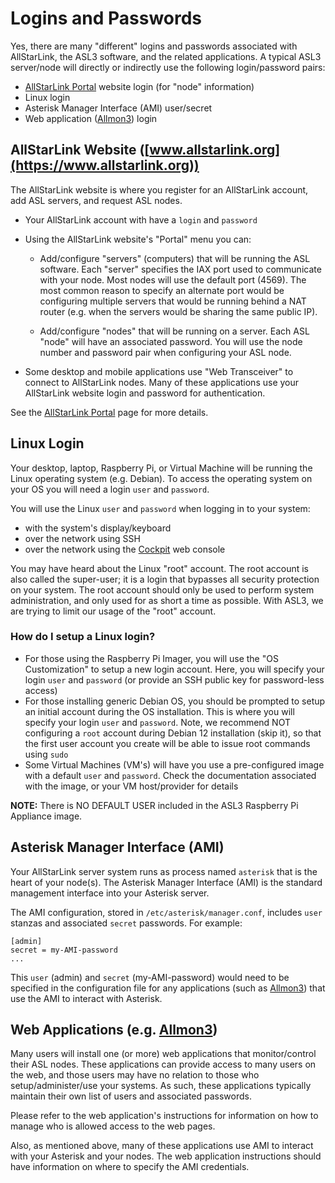 # Logins and Passwords
Yes, there are many "different" logins and passwords associated with AllStarLink, the ASL3 software, and the related applications. A typical ASL3 server/node will directly or indirectly use the following login/password pairs:

* [AllStarLink Portal](../basics/portal.md) website login (for "node" information)
* Linux login
* Asterisk Manager Interface (AMI) user/secret
* Web application ([Allmon3](../allmon3/index.md)) login

## AllStarLink Website ([www.allstarlink.org](https://www.allstarlink.org))
The AllStarLink website is where you register for an AllStarLink account, add ASL servers, and request ASL nodes.

* Your AllStarLink account with have a `login` and `password`

* Using the AllStarLink website's "Portal" menu you can:
	* Add/configure "servers" (computers) that will be running the ASL software. Each "server" specifies the IAX port used to communicate with your node. Most nodes will use the default port (4569). The most common reason to specify an alternate port would be configuring multiple servers that would be running behind a NAT router (e.g. when the servers would be sharing the same public IP).

	* Add/configure "nodes" that will be running on a server. Each ASL "node" will have an associated password. You will use the node number and password pair when configuring your ASL node.

* Some desktop and mobile applications use "Web Transceiver" to connect to AllStarLink nodes. Many of these applications use your AllStarLink website login and password for authentication.

See the [AllStarLink Portal](../basics/portal.md) page for more details.

## Linux Login
Your desktop, laptop, Raspberry Pi, or Virtual Machine will be running the Linux operating system (e.g. Debian). To access the operating system on your OS you will need a login `user` and `password`.

You will use the Linux `user` and `password` when logging in to your system:

* with the system's display/keyboard
* over the network using SSH
* over the network using the [Cockpit](../pi/cockpit-basics.md) web console

You may have heard about the Linux "root" account. The root account is also called the super-user; it is a login that bypasses all security protection on your system. The root account should only be used to perform system administration, and only used for as short a time as possible. With ASL3, we are trying to limit our usage of the "root" account.

### How do I setup a Linux login?

* For those using the Raspberry Pi Imager, you will use the "OS Customization" to setup a new login account. Here, you will specify your login `user` and `password` (or provide an SSH public key for password-less access)
* For those installing generic Debian OS, you should be prompted to setup an initial account during the OS installation. This is where you will specify your login `user` and `password`. Note, we recommend NOT configuring a `root` account during Debian 12 installation (skip it), so that the first user account you create will be able to issue root commands using `sudo`
* Some Virtual Machines (VM's) will have you use a pre-configured image with a default `user` and `password`.  Check the documentation associated with the image, or your VM host/provider for details

**NOTE:** There is NO DEFAULT USER included in the ASL3 Raspberry Pi Appliance image.

## Asterisk Manager Interface (AMI)
Your AllStarLink server system runs as process named `asterisk` that is the heart of your node(s). The Asterisk Manager Interface (AMI) is the standard management interface into your Asterisk server.

The AMI configuration, stored in `/etc/asterisk/manager.conf`, includes `user` stanzas and associated `secret` passwords. For example:

```
[admin]
secret = my-AMI-password
...
```

This `user` (admin) and `secret` (my-AMI-password) would need to be specified in the configuration file for any applications (such as [Allmon3](../allmon3/index.md)) that use the AMI to interact with Asterisk.

## Web Applications (e.g. [Allmon3](../allmon3/index.md))
Many users will install one (or more) web applications that monitor/control their ASL nodes. These applications can provide access to many users on the web, and those users may have no relation to those who setup/administer/use your systems. As such, these applications typically maintain their own list of users and associated passwords.

Please refer to the web application's instructions for information on how to manage who is allowed access to the web pages.

Also, as mentioned above, many of these applications use AMI to interact with your Asterisk and your nodes. The web application instructions should have information on where to specify the AMI credentials.
